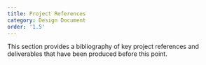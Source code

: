 ```yaml
---
title: Project References
category: Design Document
order: '1.5'
---
```


This section provides a bibliography of key project references and deliverables that have been produced before this point. 
